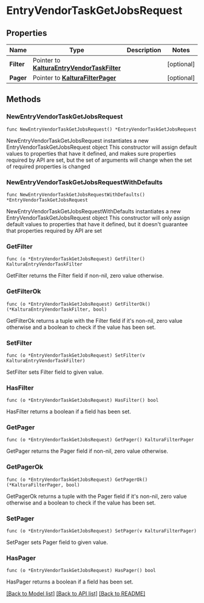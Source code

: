# EntryVendorTaskGetJobsRequest

## Properties

Name | Type | Description | Notes
------------ | ------------- | ------------- | -------------
**Filter** | Pointer to [**KalturaEntryVendorTaskFilter**](KalturaEntryVendorTaskFilter.md) |  | [optional] 
**Pager** | Pointer to [**KalturaFilterPager**](KalturaFilterPager.md) |  | [optional] 

## Methods

### NewEntryVendorTaskGetJobsRequest

`func NewEntryVendorTaskGetJobsRequest() *EntryVendorTaskGetJobsRequest`

NewEntryVendorTaskGetJobsRequest instantiates a new EntryVendorTaskGetJobsRequest object
This constructor will assign default values to properties that have it defined,
and makes sure properties required by API are set, but the set of arguments
will change when the set of required properties is changed

### NewEntryVendorTaskGetJobsRequestWithDefaults

`func NewEntryVendorTaskGetJobsRequestWithDefaults() *EntryVendorTaskGetJobsRequest`

NewEntryVendorTaskGetJobsRequestWithDefaults instantiates a new EntryVendorTaskGetJobsRequest object
This constructor will only assign default values to properties that have it defined,
but it doesn't guarantee that properties required by API are set

### GetFilter

`func (o *EntryVendorTaskGetJobsRequest) GetFilter() KalturaEntryVendorTaskFilter`

GetFilter returns the Filter field if non-nil, zero value otherwise.

### GetFilterOk

`func (o *EntryVendorTaskGetJobsRequest) GetFilterOk() (*KalturaEntryVendorTaskFilter, bool)`

GetFilterOk returns a tuple with the Filter field if it's non-nil, zero value otherwise
and a boolean to check if the value has been set.

### SetFilter

`func (o *EntryVendorTaskGetJobsRequest) SetFilter(v KalturaEntryVendorTaskFilter)`

SetFilter sets Filter field to given value.

### HasFilter

`func (o *EntryVendorTaskGetJobsRequest) HasFilter() bool`

HasFilter returns a boolean if a field has been set.

### GetPager

`func (o *EntryVendorTaskGetJobsRequest) GetPager() KalturaFilterPager`

GetPager returns the Pager field if non-nil, zero value otherwise.

### GetPagerOk

`func (o *EntryVendorTaskGetJobsRequest) GetPagerOk() (*KalturaFilterPager, bool)`

GetPagerOk returns a tuple with the Pager field if it's non-nil, zero value otherwise
and a boolean to check if the value has been set.

### SetPager

`func (o *EntryVendorTaskGetJobsRequest) SetPager(v KalturaFilterPager)`

SetPager sets Pager field to given value.

### HasPager

`func (o *EntryVendorTaskGetJobsRequest) HasPager() bool`

HasPager returns a boolean if a field has been set.


[[Back to Model list]](../README.md#documentation-for-models) [[Back to API list]](../README.md#documentation-for-api-endpoints) [[Back to README]](../README.md)


